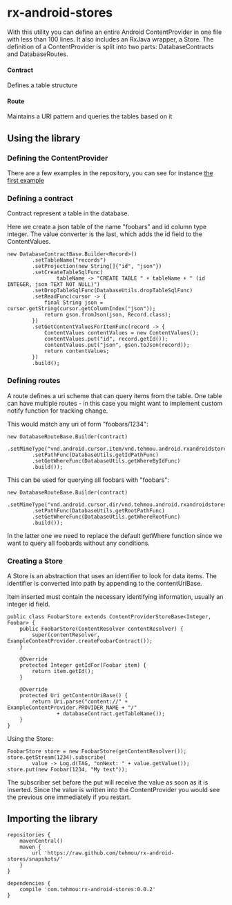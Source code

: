 rx-android-stores
=================

With this utility you can define an entire Android ContentProvider in one file with less than 100 lines. It also includes an RxJava wrapper, a Store. The definition of a ContentProvider is split into two parts: DatabaseContracts and DatabaseRoutes.


#### Contract

Defines a table structure


#### Route

Maintains a URI pattern and queries the tables based on it


Using the library
----------------

### Defining the ContentProvider

There are a few examples in the repository, you can see for instance [the first example](https://github.com/tehmou/rx-android-stores/blob/master/app/src/main/java/com/tehmou/rxandroidstores/example/example1/RecordExampleContentProvider.java)


### Defining a contract

Contract represent a table in the database.

Here we create a json table of the name "foobars" and id column type integer. The value converter is the last, which adds the id field to the ContentValues.

    new DatabaseContractBase.Builder<Record>()
            .setTableName("records")
            .setProjection(new String[]{"id", "json"})
            .setCreateTableSqlFunc(
                    tableName -> "CREATE TABLE " + tableName + " (id INTEGER, json TEXT NOT NULL)")
            .setDropTableSqlFunc(DatabaseUtils.dropTableSqlFunc)
            .setReadFunc(cursor -> {
                final String json = cursor.getString(cursor.getColumnIndex("json"));
                return gson.fromJson(json, Record.class);
            })
            .setGetContentValuesForItemFunc(record -> {
                ContentValues contentValues = new ContentValues();
                contentValues.put("id", record.getId());
                contentValues.put("json", gson.toJson(record));
                return contentValues;
            })
            .build();


### Defining routes

A route defines a uri scheme that can query items from the table. One table can have multiple routes - in this case you might want to implement custom notify function for tracking change.

This would match any uri of form "foobars/1234":

    new DatabaseRouteBase.Builder(contract)
            .setMimeType("vnd.android.cursor.item/vnd.tehmou.android.rxandroidstores.foobar")
            .setPathFunc(DatabaseUtils.getIdPathFunc)
            .setGetWhereFunc(DatabaseUtils.getWhereByIdFunc)
            .build());


This can be used for querying all foobars with "foobars":

    new DatabaseRouteBase.Builder(contract)
            .setMimeType("vnd.android.cursor.dir/vnd.tehmou.android.rxandroidstores.foobar")
            .setPathFunc(DatabaseUtils.getRootPathFunc)
            .setGetWhereFunc(DatabaseUtils.getWhereRootFunc)
            .build());


In the latter one we need to replace the default getWhere function since we want to query all foobards without any conditions.


### Creating a Store

A Store is an abstraction that uses an identifier to look for data items. The identifier is converted into path by appending to the contentUriBase.

Item inserted must contain the necessary identifying information, usually an integer id field.


    public class FoobarStore extends ContentProviderStoreBase<Integer, Foobar> {
        public FoobarStore(ContentResolver contentResolver) {
            super(contentResolver, ExampleContentProvider.createFoobarContract());
        }

        @Override
        protected Integer getIdFor(Foobar item) {
            return item.getId();
        }

        @Override
        protected Uri getContentUriBase() {
            return Uri.parse("content://" + ExampleContentProvider.PROVIDER_NAME + "/"
                    + databaseContract.getTableName());
        }
    }

Using the Store:

    FoobarStore store = new FoobarStore(getContentResolver());
    store.getStream(1234).subscribe(
            value -> Log.d(TAG, "onNext: " + value.getValue());
    store.put(new Foobar(1234, "My text"));

The subscriber set before the put will receive the value as soon as it is inserted. Since the value is written into the ContentProvider you would see the previous one immediately if you restart.


Importing the library
-----------------

    repositories {
        mavenCentral()
        maven {
            url 'https://raw.github.com/tehmou/rx-android-stores/snapshots/'
        }
    }

    dependencies {
        compile 'com.tehmou:rx-android-stores:0.0.2'
    }

